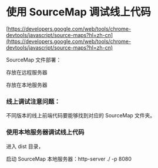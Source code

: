 # 使用 SourceMap 调试线上代码

[https://developers.google.com/web/tools/chrome-devtools/javascript/source-maps?hl=zh-cn](https://developers.google.com/web/tools/chrome-devtools/javascript/source-maps?hl=zh-cn)

SourceMap 文件部署：

存放在远程服务器

存放在本地服务器

### 线上调试注意问题：

不同版本的线上前端代码要能够找到对应的 SourceMap 文件夹。



### 使用本地服务器调试线上代码

进入 dist 目录，

启动 SourceMap 本地服务器：http-server ./ -p 8080

